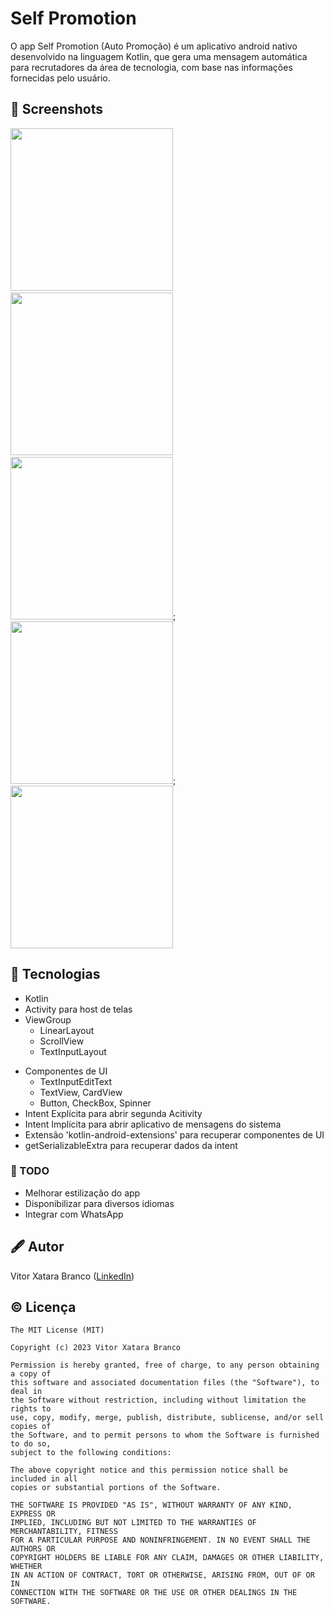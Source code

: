 # Self Promotion
O app Self Promotion (Auto Promoção) é um aplicativo android nativo desenvolvido na linguagem Kotlin, que gera uma mensagem automática para recrutadores da área de tecnologia, com base nas informações fornecidas pelo usuário.



## :camera_flash: Screenshots
<!-- You can add more screenshots here if you like -->
<img src="/results/img1.png" width="260">&emsp;<img src="/results/img2.png" width="260">&emsp;<img src="/results/img3.png" width="260">; <img src="/results/img4.png" width="260">; <img src="/results/img5.png" width="260">

## 📱 Tecnologias
* Kotlin
* Activity para host de telas
* ViewGroup
    * LinearLayout
    * ScrollView
    * TextInputLayout
- Componentes de UI
    - TextInputEditText
    - TextView, CardView
    - Button, CheckBox, Spinner
- Intent Explícita para abrir segunda Acitivity
- Intent Implícita para abrir aplicativo de mensagens do sistema
- Extensão 'kotlin-android-extensions' para recuperar componentes de UI
- getSerializableExtra para recuperar dados da intent


### 📑 TODO
- Melhorar estilização do app
- Disponibilizar para diversos idiomas
- Integrar com WhatsApp

## 🖋 Autor
Vitor Xatara Branco ([LinkedIn](https://www.linkedin.com/in/vitor-xatara-branco/))

## © Licença
```
The MIT License (MIT)

Copyright (c) 2023 Vitor Xatara Branco

Permission is hereby granted, free of charge, to any person obtaining a copy of
this software and associated documentation files (the "Software"), to deal in
the Software without restriction, including without limitation the rights to
use, copy, modify, merge, publish, distribute, sublicense, and/or sell copies of
the Software, and to permit persons to whom the Software is furnished to do so,
subject to the following conditions:

The above copyright notice and this permission notice shall be included in all
copies or substantial portions of the Software.

THE SOFTWARE IS PROVIDED "AS IS", WITHOUT WARRANTY OF ANY KIND, EXPRESS OR
IMPLIED, INCLUDING BUT NOT LIMITED TO THE WARRANTIES OF MERCHANTABILITY, FITNESS
FOR A PARTICULAR PURPOSE AND NONINFRINGEMENT. IN NO EVENT SHALL THE AUTHORS OR
COPYRIGHT HOLDERS BE LIABLE FOR ANY CLAIM, DAMAGES OR OTHER LIABILITY, WHETHER
IN AN ACTION OF CONTRACT, TORT OR OTHERWISE, ARISING FROM, OUT OF OR IN
CONNECTION WITH THE SOFTWARE OR THE USE OR OTHER DEALINGS IN THE SOFTWARE.
